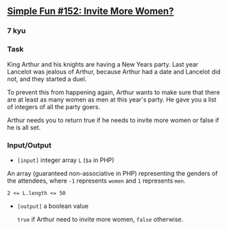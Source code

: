 <h2><a href=https://www.codewars.com/kata/58acfe4ae0201e1708000075/train/c target="_blank">Simple Fun #152: Invite More Women?</a></h2><h3>7 kyu</h3><h3 id="task">Task</h3><p> King Arthur and his knights are having a New Years party. Last year Lancelot was jealous of Arthur, because Arthur had a date and Lancelot did not, and they started a duel.</p><p> To prevent this from happening again, Arthur wants to make sure that there are at least as many women as men at this year's party. He gave you a list of integers of all the party goers. </p><p> Arthur needs you to return true if he needs to invite more women or false if he is all set.</p><h3 id="inputoutput">Input/Output</h3><ul><li><code>[input]</code> integer array <code>L</code> (<code>$a</code> in PHP)</li></ul><p>  An array (guaranteed non-associative in PHP) representing the genders of the attendees, where <code>-1</code> represents <code>women</code> and <code>1</code> represents <code>men</code>.</p><p>  <code>2 &lt;= L.length &lt;= 50</code></p><ul><li><p><code>[output]</code> a boolean value</p><p><code>true</code> if Arthur need to invite more women, <code>false</code> otherwise.</p></li></ul>